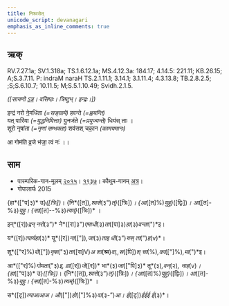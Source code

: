 ```yaml
---
title: निश्वसेत्  
unicode_script: devanagari  
emphasis_as_inline_comments: true
---   
```


## ऋक्

RV.7.27.1a; SV.1.318a; TS.1.6.12.1a; MS.4.12.3a: 184.17; 4.14.5: 221.11; KB.26.15; A;S.3.7.11. P: indraM naraH TS.2.1.11.1; 3.14.1; 3.1.11.4; 4.3.13.8; TB.2.8.2.5; ;S;S.6.10.7; 10.11.5; M;S.5.1.10.49; Svidh.2.1.5.

*([सायणो [ऽत्र](https://archive.org/stream/RgVedaWithSayanasCommentaryPart3/rv_sayanabhasya_part3#page/n423/mode/1up&sa=D&ust=1542425956264000)। वसिष्ठः। त्रिष्टुभ्। इन्द्रः।])*

इन्द्रं नरो ने॒मधि॑ता *(=सङ्ग्रामे)* हवन्ते *(=ह्वयन्ति)*  
यत् पारि॑या *(=युद्धनिमित्ताः)* यु॒नज॑ते *(=प्रयुज्यन्ते)* धिय॑स् ताः ।  
शूरो नृषा॑ता *(=नृणां सम्भक्ता)* शव॑सश् चका॒न *(कामयमानः)*

आ गोम॑ति व्र॒जे भ॑जा॒ त्वं नः॑ ।।

## साम

- पारम्परिक-गान-मूलम् [२०१५](https://sanskritdocuments.org/sites/pssramanujaswamy/VIVAAHA%20UPANAYANA%20SAAMAANI.pdf&sa=D&ust=1542425956265000)। [१९३७](https://archive.org/stream/sAmaveda-jaiminIya-paravastu-paramparA-docs/sAmaveda-paravastu-1937#page/n8/mode/1up&sa=D&ust=1542425956265000)। कौथुम-गानम् [अत्र](https://archive.org/details/SamaVedaSanhitaWithSayanabhashyaVolume2SatyavrataSamasrami1876bis_201804/page/n453&sa=D&ust=1542425956265000)।
- गोपालार्यः 2015  
<div class="audioEmbed" src="https://archive
.org/download/jaiminIya-sAma-gAna-paravastu-tradition-gopAla-2015/niHshvaset.mp3"></div>

{हा*(["प]३)* उ}*([त्रिः])*। {नि*([त])*,श्वसे*(३")*त्}*([त्रिः])*। {आ*([त]%)*युहु}*([द्विः])*। आ*([त]-%३)*युहु। {सा*([त]--%३)*त्यम्}*([त्रिः])* ।

इन्*([र])*द्रन् नरो*(३”)* ने*([रा]३")*एमाधी*(३)*ता*([पा]३)*हा*(३)*वन्ता*(")*इ।

य*([र])*त्पार्यहा*(३)* यू*([र])*ना*(["])*,जा*(३)*ताइ धी*(३”)*यस् ता*(")*ह*(v)*।

शू*(["र]%)*रो*(["])*नृषा*("३)*ता*([रा]V)*अ शा*(~~श्रा~~)*वा,,स*([पि])*श् चा*(%)*,का*(["]%)*,मा*(")*इ।

आ*(["र]%)*गोमता*("३)*इ,  व्रा*([र])*जे*([र])* भा*(३)*जा*(["पि]३)* तू*(३)*,वन्*(२)*, नाह*(v)*।  
{हा*(["प]३)* उ}*([त्रिः])*। {नि*([त])*,श्वसे*(३”)*त्}*([त्रिः])*। {आ*([त]%)*युहु}*([द्विः])*। आ*([त]-%३)*युहु। {सा*([त]-%३)*त्यम्}*([त्रिः])* ।

स*([टृ])*त्याआआअ। औ*(["])*हो*(["]%३)*वा*(३-”)*आ। ई*([टृ])*ईईई ई*(३)*।
